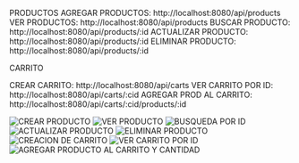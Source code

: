 PRODUCTOS
AGREGAR PRODUCTOS: http://localhost:8080/api/products
VER PRODUCTOS: http://localhost:8080/api/products
BUSCAR PRODUCTO: http://localhost:8080/api/products/:id
ACTUALIZAR PRODUCTO: http://localhost:8080/api/products/:id
ELIMINAR PRODUCTO: http://localhost:8080/api/products/:id

CARRITO

CREAR CARRITO: http://localhost:8080/api/carts
VER CARRITO POR ID: http://localhost:8080/api/carts/:cid
AGREGAR PROD AL CARRITO: http://localhost:8080/api/carts/:cid/products/:id

![CREAR PRODUCTO](1.png)
![VER PRODUCTO](2.png)
![BUSQUEDA POR ID](3.png)
![ACTUALIZAR PRODUCTO](4.png)
![ELIMINAR PRODUCTO](5.png)
![CREACION DE CARRITO](6.png)
![VER CARRITO POR ID](8.png)
![AGREGAR PRODUCTO AL CARRITO Y CANTIDAD](7.png)
